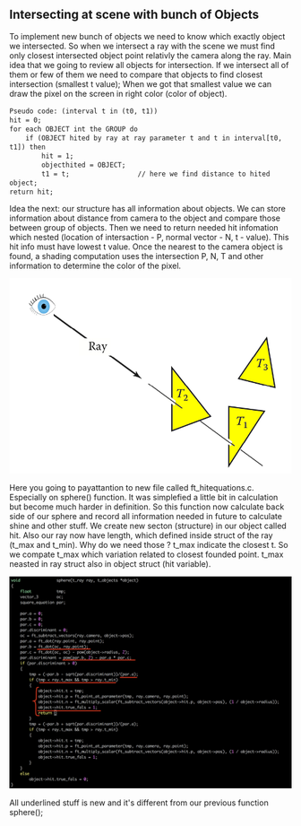 Intersecting at scene with bunch of Objects
--------


To implement new bunch of objects we need to know which exactly object we intersected. 
So when we intersect a ray with the scene we must find only closest intersected object
point relativly the camera along the ray. Main idea that we going to review all objects
for intersection. If we intersect all of them or few of them we need to compare that 
objects to find closest intersection (smallest t value); When we got that smallest value
we can draw the pixel on the screen in right color (color of object).
	
	Pseudo code: (interval t in (t0, t1))
	hit = 0;
	for each OBJECT int the GROUP do
		if (OBJECT hited by ray at ray parameter t and t in interval[t0, t1]) then
			hit = 1;
			objecthited = OBJECT;
			t1 = t;					// here we find distance to hited object;
	return hit;


Idea the next: our structure has all information about objects. We can store information about distance
from camera to the object and compare those between group of objects. Then we need to return needed hit infomation which nested (location of intersaction - P, normal vector - N, t - value). This hit info must have lowest t value.
Once the nearest to the camera object is found, a shading computation uses the intersection P, N, T and other information to determine the color of the pixel. 

<img width="1199" alt="screen shot 2018-12-25 at 3 15 42 pm" src="https://github.com//Jenuaz/c_graphics_SDL/blob/master/support/Screen%20Shot%202018-12-27%20at%206.jpg?raw=true">

Here you going to payattantion to new file called ft_hitequations.c. Especially on sphere() function. It was simplefied a little bit in calculation but become much harder in definition. So this function now calculate back side of our sphere and record all information needed in future to calculate shine and other stuff. We create new secton (structure) in our object called hit. Also our ray now have length, which defined inside struct of the ray (t_max and t_min). Why do we need those ? t_max indicate the closest t. So we compate t_max which variation related to closest founded point. t_max neasted in ray struct also in object struct (hit variable). 

<img width="1199" alt="screen shot 2018-12-25 at 3 15 42 pm" src="https://raw.githubusercontent.com/Jenuaz/c_graphics_SDL/master/support/%D0%A1%D0%BD%D0%B8%D0%BC%D0%BE%D0%BA%20%D1%8D%D0%BA%D1%80%D0%B0%D0%BD%D0%B0%202019-01-03%20%D0%B2%2019.38.39.png">

All underlined stuff is new and it's different from our previous function sphere();
